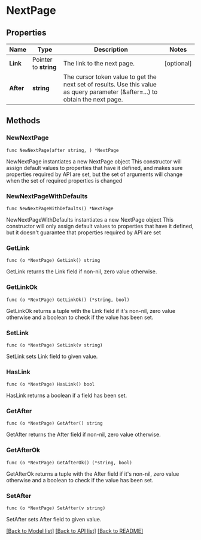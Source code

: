 # NextPage

## Properties

Name | Type | Description | Notes
------------ | ------------- | ------------- | -------------
**Link** | Pointer to **string** | The link to the next page. | [optional] 
**After** | **string** | The cursor token value to get the next set of results. Use this value as query parameter (&amp;after&#x3D;...) to obtain the next page. | 

## Methods

### NewNextPage

`func NewNextPage(after string, ) *NextPage`

NewNextPage instantiates a new NextPage object
This constructor will assign default values to properties that have it defined,
and makes sure properties required by API are set, but the set of arguments
will change when the set of required properties is changed

### NewNextPageWithDefaults

`func NewNextPageWithDefaults() *NextPage`

NewNextPageWithDefaults instantiates a new NextPage object
This constructor will only assign default values to properties that have it defined,
but it doesn't guarantee that properties required by API are set

### GetLink

`func (o *NextPage) GetLink() string`

GetLink returns the Link field if non-nil, zero value otherwise.

### GetLinkOk

`func (o *NextPage) GetLinkOk() (*string, bool)`

GetLinkOk returns a tuple with the Link field if it's non-nil, zero value otherwise
and a boolean to check if the value has been set.

### SetLink

`func (o *NextPage) SetLink(v string)`

SetLink sets Link field to given value.

### HasLink

`func (o *NextPage) HasLink() bool`

HasLink returns a boolean if a field has been set.

### GetAfter

`func (o *NextPage) GetAfter() string`

GetAfter returns the After field if non-nil, zero value otherwise.

### GetAfterOk

`func (o *NextPage) GetAfterOk() (*string, bool)`

GetAfterOk returns a tuple with the After field if it's non-nil, zero value otherwise
and a boolean to check if the value has been set.

### SetAfter

`func (o *NextPage) SetAfter(v string)`

SetAfter sets After field to given value.



[[Back to Model list]](../README.md#documentation-for-models) [[Back to API list]](../README.md#documentation-for-api-endpoints) [[Back to README]](../README.md)


